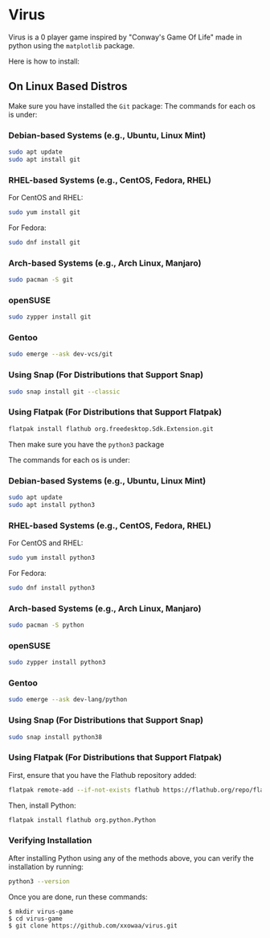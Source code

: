 # Virus 

Virus is a 0 player game inspired by "Conway's Game Of Life" made in python using the `matplotlib` package.
<P>                                                                    



</P>

Here is how to install:

## On Linux Based Distros
Make sure you have installed the `Git` package:
The commands for each os is under:

### Debian-based Systems (e.g., Ubuntu, Linux Mint)
```bash
sudo apt update
sudo apt install git
```

### RHEL-based Systems (e.g., CentOS, Fedora, RHEL)
For CentOS and RHEL:
```bash
sudo yum install git
```
For Fedora:
```bash
sudo dnf install git
```

### Arch-based Systems (e.g., Arch Linux, Manjaro)
```bash
sudo pacman -S git
```

### openSUSE
```bash
sudo zypper install git
```

### Gentoo
```bash
sudo emerge --ask dev-vcs/git
```

### Using Snap (For Distributions that Support Snap)
```bash
sudo snap install git --classic
```

### Using Flatpak (For Distributions that Support Flatpak)
```bash
flatpak install flathub org.freedesktop.Sdk.Extension.git
```

Then make sure you have the `python3` package

The commands for each os is under:


### Debian-based Systems (e.g., Ubuntu, Linux Mint)
```bash
sudo apt update
sudo apt install python3
```

### RHEL-based Systems (e.g., CentOS, Fedora, RHEL)
For CentOS and RHEL:
```bash
sudo yum install python3
```
For Fedora:
```bash
sudo dnf install python3
```

### Arch-based Systems (e.g., Arch Linux, Manjaro)
```bash
sudo pacman -S python
```

### openSUSE
```bash
sudo zypper install python3
```

### Gentoo
```bash
sudo emerge --ask dev-lang/python
```

### Using Snap (For Distributions that Support Snap)
```bash
sudo snap install python38
```

### Using Flatpak (For Distributions that Support Flatpak)
First, ensure that you have the Flathub repository added:
```bash
flatpak remote-add --if-not-exists flathub https://flathub.org/repo/flathub.flatpakrepo
```
Then, install Python:
```bash
flatpak install flathub org.python.Python
```

### Verifying Installation
After installing Python using any of the methods above, you can verify the installation by running:
```bash
python3 --version
```

Once you are done, run these commands:

```shell
$ mkdir virus-game
$ cd virus-game
$ git clone https://github.com/xxowaa/virus.git
```





